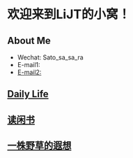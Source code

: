 # 欢迎来到LiJT的小窝！

## About Me

* Wechat: Sato_sa_sa_ra
* E-mail1: <a href="satosasara@mail.ustc.edu.cn">
* E-mail2: <a href="lijt.ustc@gmail.com">


## Daily Life

## 读闲书

## 一株野草的遐想
